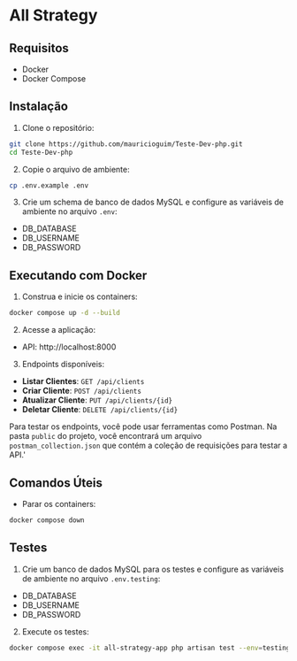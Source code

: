 # All Strategy

## Requisitos

- Docker
- Docker Compose

## Instalação

1. Clone o repositório:
```bash
git clone https://github.com/mauricioguim/Teste-Dev-php.git
cd Teste-Dev-php
```

2. Copie o arquivo de ambiente:
```bash
cp .env.example .env
```

3. Crie um schema de banco de dados MySQL e configure as variáveis de ambiente no arquivo `.env`:
- DB_DATABASE
- DB_USERNAME
- DB_PASSWORD

## Executando com Docker

1. Construa e inicie os containers:
```bash
docker compose up -d --build
```

2. Acesse a aplicação:
- API: http://localhost:8000

3. Endpoints disponíveis:
- **Listar Clientes**: `GET /api/clients`
- **Criar Cliente**: `POST /api/clients`
- **Atualizar Cliente**: `PUT /api/clients/{id}`
- **Deletar Cliente**: `DELETE /api/clients/{id}`

Para testar os endpoints, você pode usar ferramentas como Postman.
Na pasta `public` do projeto, você encontrará um arquivo `postman_collection.json` que contém a coleção de requisições para testar a API.'

## Comandos Úteis

- Parar os containers:
```bash
docker compose down
```

## Testes

1. Crie um banco de dados MySQL para os testes e configure as variáveis de ambiente no arquivo `.env.testing`:
- DB_DATABASE
- DB_USERNAME
- DB_PASSWORD


2. Execute os testes:
```bash
docker compose exec -it all-strategy-app php artisan test --env=testing
```
